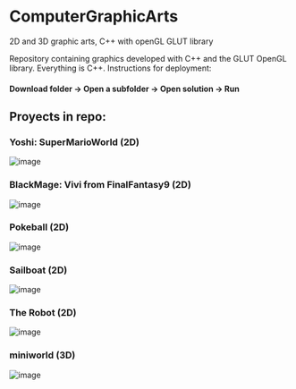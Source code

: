 # ComputerGraphicArts
2D and 3D graphic arts, C++ with openGL GLUT library

Repository containing graphics developed with C++ and the GLUT OpenGL library.
Everything is C++.
Instructions for deployment:
#### Download folder -> Open a subfolder -> Open solution -> Run

## Proyects in repo:

### Yoshi: SuperMarioWorld (2D)
![image](https://user-images.githubusercontent.com/88553229/195896061-498bf54b-e871-470a-a170-7ce772ff50f4.png)

### BlackMage: Vivi from FinalFantasy9 (2D)
![image](https://user-images.githubusercontent.com/88553229/195896221-7bdcdfa5-f19a-4d1c-8760-fa8faa3df763.png)

### Pokeball (2D)
![image](https://user-images.githubusercontent.com/88553229/195896906-8305b7a4-8149-484e-abfd-6055f8fb2c24.png)

### Sailboat (2D)
![image](https://user-images.githubusercontent.com/88553229/195897205-eb7c872e-3640-42ef-93ea-d1655accca2e.png)

### The Robot (2D)
![image](https://user-images.githubusercontent.com/88553229/195897532-409d5afe-8fa0-4faf-bd70-326d067d4d47.png)

### miniworld (3D)
![image](https://user-images.githubusercontent.com/88553229/195897906-2c691943-b6af-4562-a2f7-093c9eb1a8b9.png)
